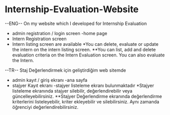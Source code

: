 # Internship-Evaluation-Website


--ENG--
On my website which  I developed for Internship Evaluation
- admin registration / login screen
-home page
- Intern Registration screen
- Intern listing screen
are available
*You can delete, evaluate or update the intern on the intern listing screen.
**You can list, add and delete evaluation criteria on the Intern Evaluation screen. You can also evaluate the Intern.

--TR--
Staj Değerlendirmek için geliştirdiğim web sitemde
- admin kayıt / giriş ekranı
-ana sayfa
- stajyer Kayıt ekranı
-stajyer listeleme ekranı bulunmaktadır
*Stajyer listeleme ekranında stajyer silebilir, değerlendirebilir veya güncelleyebilirsiniz.
**Stajyer Değerlendirme ekranında değerlendirme kriterlerini listeleyebilir, kriter ekleyebilir ve silebilirsiniz. Aynı zamanda öğrenciyi değerlendirebilirsiniz.
